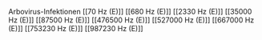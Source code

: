Arbovirus-Infektionen
[[70 Hz (E)]]
[[680 Hz (E)]]
[[2330 Hz (E)]]
[[35000 Hz (E)]]
[[87500 Hz (E)]]
[[476500 Hz (E)]]
[[527000 Hz (E)]]
[[667000 Hz (E)]]
[[753230 Hz (E)]]
[[987230 Hz (E)]]
